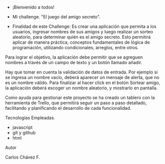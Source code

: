 - ¡Bienvenido a todos!
- Mi challenge. "El juego del amigo secreto".

- Finalidad de este Challenge:
Es crear una aplicación que permita a los usuarios, ingresar nombres de sus amigos y  luego realizar un sorteo aleatorio, para determinar quién es el amigo secreto. Esto permitirá aplicar de manera práctica, conceptos fundamentales de lógica de programación, utilizando condicionales, arreglos, entre otros.

Para lograr el objetivo, la aplicación debe permitir que se agreguen nombres a través de un campo de texto y un botón llamado añadir.

Hay que tomar en cuenta la validación de datos de entrada. Por ejemplo si se ingresa un nombre vacío, deberá aparecer un mensaje de alerta, que no es un nombre válido. Para finalizar al hacer click en el botón Sortear amigo, la aplicación deberá escoger un nombre aleatorio, y mostrarlo en pantalla.

Como ayuda para gestionar este proyecto se ha creado un tablero con la herramienta de Trello, que permitirá seguir un paso a paso detallado, facilitando y planificando el desarrollo de cada funcionalidad.

Tecnologías Empleadas.
- javascript
- git y github
- html

Autor

Carlos Chávez F.



  
  


